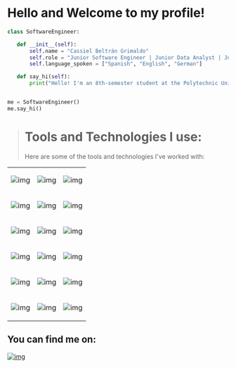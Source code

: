 # Hello and Welcome to my profile!

 ```python
class SoftwareEngineer:

    def __init__(self):
        self.name = "Cassiel Beltrán Grimaldo"
        self.role = "Junior Software Engineer | Junior Data Analyst | Junior DBA"
        self.language_spoken = ["Spanish", "English", "German"]

    def say_hi(self):
        print("Hello! I'm an 8th-semester student at the Polytechnic University of San Luis Potosí, Mexico.")


me = SoftwareEngineer()
me.say_hi()

```
> # Tools and Technologies I use:  
> 
> Here are some of the tools and technologies I've worked with:
>  
<table style="width:100%; border-collapse:collapse; text-align:center;">
<tr>
<td>

![img](https://img.shields.io/badge/PowerBI-F2C811?style=for-the-badge&logo=Power%20BI&logoColor=white)
</td>
<td>

![img](https://img.shields.io/badge/Vue%20js-35495E?style=for-the-badge&logo=vuedotjs&logoColor=4FC08D)
</td>
<td>

![img](https://img.shields.io/badge/Vuetify-1867C0?style=for-the-badge&logo=vuetify&logoColor=white)
</td>
</tr>

<tr>
<td>

![img](https://img.shields.io/badge/JavaScript-323330?style=for-the-badge&logo=javascript&logoColor=F7DF1E)
</td>
<td>

![img](https://img.shields.io/badge/PHP-777BB4?style=for-the-badge&logo=php&logoColor=white)
</td>
<td>

![img](https://img.shields.io/badge/Python-FFD43B?style=for-the-badge&logo=python&logoColor=blue)
</td>
</tr>

<tr>
<td>

![img](https://img.shields.io/badge/Google%20Sheets-34A853?style=for-the-badge&logo=google-sheets&logoColor=white)
</td>
<td>

![img](https://img.shields.io/badge/GitHub-100000?style=for-the-badge&logo=github&logoColor=white)
</td>
<td>

![img](https://img.shields.io/badge/Microsoft_Excel-217346?style=for-the-badge&logo=microsoft-excel&logoColor=white)
</td>
</tr>

<tr>
<td>

![img](https://img.shields.io/badge/C%2B%2B-00599C?style=for-the-badge&logo=c%2B%2B&logoColor=white)
</td>
<td>

![img](https://img.shields.io/badge/CSS3-1572B6?style=for-the-badge&logo=css3&logoColor=white)
</td>
<td>

![img](https://img.shields.io/badge/HTML5-E34F26?style=for-the-badge&logo=html5&logoColor=white)
</td>
</tr>

<tr>
<td>

![img](https://img.shields.io/badge/C-00599C?style=for-the-badge&logo=c&logoColor=white)
</td>
<td>

![img](https://img.shields.io/badge/MySQL-005C84?style=for-the-badge&logo=mysql&logoColor=white)
</td>
<td>

![img](https://img.shields.io/badge/PostgreSQL-316192?style=for-the-badge&logo=postgresql&logoColor=white)
</td>
</tr>

<tr>
<td>

![img](https://img.shields.io/badge/Microsoft%20SQL%20Server-CC2927?style=for-the-badge&logo=microsoft%20sql%20server&logoColor=white)
</td>
<td>

![img](https://img.shields.io/badge/Figma-F24E1E?style=for-the-badge&logo=figma&logoColor=white)
</td>
<td>

![img](https://img.shields.io/badge/Sqlite-003B57?style=for-the-badge&logo=sqlite&logoColor=white)
</td>
</tr>
</table>


You can find me on:
---
[![img](https://img.shields.io/badge/LinkedIn-0077B5?style=for-the-badge&logo=linkedin&logoColor=white)](https://www.linkedin.com/in/cassiel-beltr%C3%A1n-grimaldo-5472b422a/)
